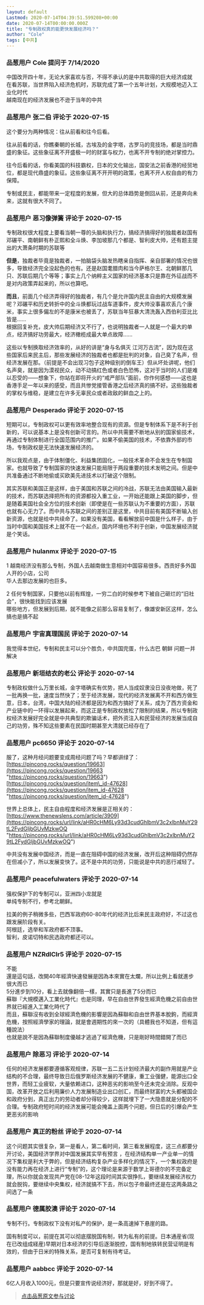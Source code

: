 ```yaml
---
layout: default
Lastmod: 2020-07-14T04:39:51.599208+00:00
date: 2020-07-14T00:00:00.000Z
title: "专制政权真的能更快发展经济吗？"
author: "Cole"
tags: [中共]
---
```



### 品葱用户 **Cole** 提问于 7/14/2020
    
中国改开四十年，无论大家喜欢与否，不得不承认的是中共取得的巨大经济成就  
在看苏联，当世界陷入经济危机时，苏联完成了第一个五年计划，大规模地迈入工业化时代  
越南现在的经济发展也不逊于当年的中共
    
                

### 品葱用户 **张二伯** 评论于 2020-07-15
        
这个要分为两种情况：往从前看和往今后看。  
  
往从前看的话，你瞧秦朝的长城，古埃及的金字塔，古罗马的竞技场，都是当时鼎盛的象征。这些象征离不开盛极一时的财富与权力，也离不开专制的绝对掌控力。  
  
往今后看的话，你看美国的科技霸权，日本的文化输出，国安法之前香港的经贸地位，都是现代鼎盛的象征。这些象征离不开开明的政策，也离不开人权自由的有力保障。  
  
专制或民主，都能带来一定程度的发展，但大的总体趋势是倒回从前，还是奔向未来，这就有很大不同了。
        
                

### 品葱用户 **恶习像弹簧** 评论于 2020-07-15
        
专制政权很大程度上要看当朝一尊的头脑和执行力，搞经济搞得好的独裁者赵国有邓碾平、南朝鲜有朴正熙和全斗焕、李加坡那几个都是、智利皮大帅，还有题主提出的大萧条时期的苏联等  
  
**但是**，独裁者毕竟是独裁者，一拍脑袋头脑发热瞎亲自指挥、亲自部署的情况也很多，导致经济完全没起色的也有。还是赵国耄腊肉和当今萨格尔王、北朝鲜那几只、苏联后期几个等等；事实上几个纳粹主义国家的经济基本只是靠在外征战而不是对内政策弄起来的，所以也算吧。  
  
**而且**，前面几个经济弄得好的独裁者，有几个是允许国内民主自由的大规模发展呢？邓碾平和历史转折中的全斗焕都玩过战车道事件，皮大帅没事喜欢丢几个康米，事实上很多偏左的不是康米也被丢了，苏联当年狂暴大清洗轰入西伯利亚比比皆是……  
根据回复补充，皮大帅后期经济又不行了，也说明独裁者一人就是一个最大的单点，经济搞好功劳最大，经济橄榄成最大单点故障……  
  
这些以专制换取经济效率的，从好的讲是“身与名俱灭 江河万古流”，因为现在这些国家后来民主后，那些发展经济的独裁者也都是批判的对象，自己臭了名声，但经济发展在那。（前提是不会出现习包子这种级别的倒车王）但从坏处讲呢，他们名声臭，就是因为漠视民众，动不动搞红色或者白色恐怖，这对于当时的人们是难以忍受的——想象下，你站在即将开火的“戒严部队”面前，你作何感想——这也是香港手足一年以来的感受，而且共惨党接管香港之后经济真的搞不好。这些独裁者的掌权与维稳，是建立在许多无辜民众或者政敌的鲜血之上的。
        
                

### 品葱用户 **Desperado** 评论于 2020-07-15
        
短期可以，专制政权可以更有效率地整合现有的资源。但是专制体系下是不利于创新的，可以说基本上是没有创新可言的。所以中共需要不断地从别的国家偷技术，再通过专制体制进行全国范围内的推广。如果不偷美国的技术，不依靠外部的市场，专制政权是无法快速发展经济的。  
  
所以我观点是，由于体制僵化、利益集团固化，一般技术革命不会发生在专制国家。也就导致了专制国家的快速发展只能局限于两段重要的技术发明之间。但是中共准备通过不断地偷或买欧美先进技术以打破这个限制。  
  
其实苏联和美国正是这样，由于美国和苏联之间的冷战，苏联无法由美国输入最新的技术，而苏联选择把所有的资源都投入重工业，一开始还能跟上美国的脚步，但是随着美国社会全方位的技术创新（即使是在一些苏联认为不重要的方面），苏联也就有心无力了。而中共与苏联之间的差别正是这里，中共目前有美国不断输入创新资源，也就是给中共续命了。如果没有美国，看看解放前中国是什么样子，由于当时中国和美国技术上就不在一个起点，国内环境也不利于创新，中国发展经济就是个笑话。
        
                

### 品葱用户 **hulanmx** 评论于 2020-07-15
        
1 越南经济没有那么专制，外国人去越南做生意相对中国容易很多。西贡好多外国人开的小店，公司  
华人去那边发展的也巨多。  
  
2 任何专制国家，只要他以前有辉煌，一穷二白的时候参考下被自己砸烂的“旧社会”，很快能找到应该发展  
哪些地方，但发展到后期，就不能像之前那么容易复制了，像雄安新区这样，怎么搞也是搞不起
        
                

### 品葱用户 **宇宙真理国民** 评论于 2020-07-14
        
我觉得本世纪，专制和民主可以分个胜负，中共国完蛋，什么古巴 朝鲜 问题一并解决
        
                

### 品葱用户 **新垣结衣的老公** 评论于 2020-07-14
        
专制政权做什么万里长城，金字塔确实有优势，把人当成奴隶没日没夜地做，死了一批再换一批，速度当然快了；至于经济发展，现代的经济发展离不开和西方做生意，日本，台湾，中国大陆的经济都是因为和西方搞好了关系，成为了西方资金和产业链中的一环得以发展起来，而这正是专制政权放松了限制的结果，所以专制政权经济发展好完全就是中共典型的欺骗话术，把外资注入和民营经济的发展当成自己的功劳，殊不知这些要素在民国时期甚至大清就已经存在了
        
                

### 品葱用户 **pc6650** 评论于 2020-07-14
        
服了，这种月经问题要变成周经问题了吗？早都讲绿了：  
[https://pincong.rocks/question/19663](https://pincong.rocks/question/19663 "https://pincong.rocks/question/19663")  
[https://pincong.rocks/question/item\_id-47628](https://pincong.rocks/question/item_id-47628 "https://pincong.rocks/question/item_id-47628")  
  
世界上总体上，民主自由程度和经济发展是正相关的：  
[https://www.thenewslens.com/article/3909](https://pincong.rocks/url/link/aHR0cHM6Ly93d3cudGhlbmV3c2xlbnMuY29tL2FydGljbGUvMzkwOQ "https://pincong.rocks/url/link/aHR0cHM6Ly93d3cudGhlbmV3c2xlbnMuY29tL2FydGljbGUvMzkwOQ")  
  
中共没有发展中国经济，而是一直在阻碍中国的经济发展，改开后这种阻碍仍然存在但减小了，所以发展变快了。这不是中共的功劳，只能说是中共的恶行减轻了。
        
                

### 品葱用户 **peacefulwaters** 评论于 2020-07-14
        
强权保护下的专制可以，亚洲四小龙就是  
单纯专制不行，参考北朝鲜。  
  
拉美的例子稍微多些，巴西军政府60-80年代的经济比后来民主政府好，不过这也跟发展阶段有关。  
阿根廷，选举和军政府都不顶事。  
智利，皮诺切特和民选政府都还可以。
        
                

### 品葱用户 **NZRdlClr5** 评论于 2020-07-15
        
不能  
還是這句話，改開40年經濟快速發展是因為本來實在太爛，所以比例上看就進步很大而已  
5分進步到10分，看上去就像翻倍一樣，其實只是長進了5分而已  
蘇聯『大規模邁入工業化時代』也是同理，早在自由世界發生經濟危機之前自由世界就已經進入工業化時代了  
而且，蘇聯沒有收到全球經濟危機的影響是因為蘇聯和自由世界基本脫鉤，而經濟危機，按照經濟學家的理論，就是會週期性的來一次的（具體我也不知道，但有這種說法）  
也就是說不是因為蘇聯制度優越才逃過了經濟危機，只是剛好時間錯開了而已
        
                

### 品葱用户 **除恶习** 评论于 2020-07-14
        
任何的经济发展都要遵循客观规律，苏联一五二五计划经济最大的副作用就是产业结构的不合理，最终导致日后俄罗斯经济发展的不健康，重工业强健，能源出口全世界，而轻工业疲软，大量依赖进口，这种恶劣的影响至今还未完全消除。反观中国，改革开放之后利用廉价人力发展制造业出口创汇，而最终财富的大头都被国企和政府分到，真正出力的劳动者却分得较少，这样就埋下了一大隐患就是分配的不合理。专制政府短时间的经济发展可能会掩盖上面两个问题，但日后的引爆会产生更恶劣的影响
        
                

### 品葱用户 **真正的粉丝** 评论于 2020-07-14
        
这个问题其实很复杂，第一是看人，第二看时间，第三看发展程度，这三点都要分开讨论，美国经济学界对中国发展其实早有预言 ，在经济结构单一产业单一的情况下集权是利大于弊的，但是经济结构复杂产业多样化的情况下，一个集权政府是没有能力再在经济上进行“专制”的，这个理论是来源于数学上哥德尔的不完备定理，所以你就会发现共产党在08-12年这段时间其实很挣扎，要继续发展经济权力就会脱钩，要继续中央集权，经济就搞不下去，所以包子帝最终还是在这两条路之间选了一条
        
                

### 品葱用户 **德属胶澳** 评论于 2020-07-14
        
专制不行。专制政权下没有对私产的保护，是一条高速掉下悬崖的路。  
  
国有制度可以，前提在其可以彻底摆脱国有制，转为私有的前提。日本通産省(现在已改组成経産)早期对日本经济的引导后逐渐脱控，国有制地铁转民营证明是有效的，但由于日米的特殊关系，是否可复制有待考证。
        
                

### 品葱用户 **aabbcc** 评论于 2020-07-14
        
6亿人月收入1000元，但是只要宣传说经济好，那就是好，好到不得了。
        
                





> [点击品葱原文参与讨论](https://pincong.rocks/question/28476)

